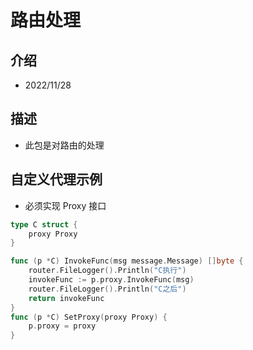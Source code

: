 # 路由处理
## 介绍
- 2022/11/28

## 描述
- 此包是对路由的处理

## 自定义代理示例
- 必须实现 Proxy 接口

```go
type C struct {
	proxy Proxy
}

func (p *C) InvokeFunc(msg message.Message) []byte {
	router.FileLogger().Println("C执行")
	invokeFunc := p.proxy.InvokeFunc(msg)
	router.FileLogger().Println("C之后")
	return invokeFunc
}
func (p *C) SetProxy(proxy Proxy) {
	p.proxy = proxy
}

```